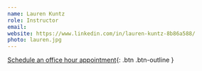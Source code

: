 ```yaml
---
name: Lauren Kuntz
role: Instructor
email: 
website: https://www.linkedin.com/in/lauren-kuntz-8b86a588/
photo: lauren.jpg
---
```


[Schedule an office hour appointment](mailto:laurenkuntz@linkedin.com){: .btn .btn-outline }
